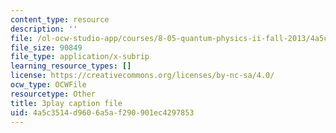 ```yaml
---
content_type: resource
description: ''
file: /ol-ocw-studio-app/courses/8-05-quantum-physics-ii-fall-2013/4a5c3514d9606a5af290901ec4297853_xieyFMfX-Ao.srt
file_size: 90849
file_type: application/x-subrip
learning_resource_types: []
license: https://creativecommons.org/licenses/by-nc-sa/4.0/
ocw_type: OCWFile
resourcetype: Other
title: 3play caption file
uid: 4a5c3514-d960-6a5a-f290-901ec4297853
---
```

